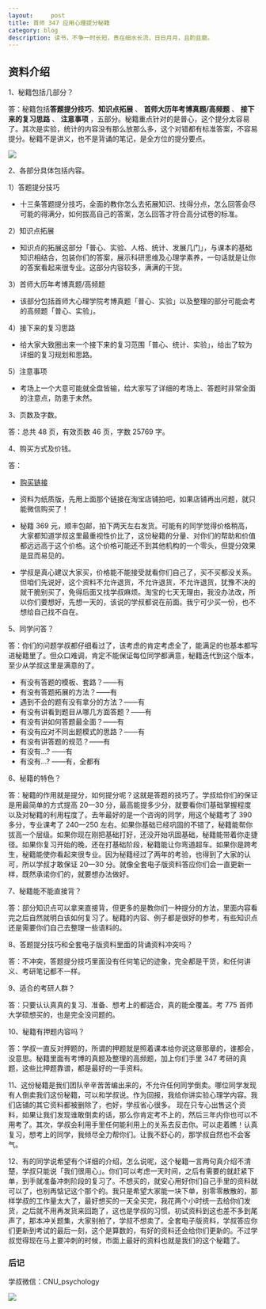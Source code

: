 ```yaml
---
layout:     post
title: 首师 347 应用心理提分秘籍
category: blog
description: 读书，不争一时长短，贵在细水长流，日日月月，且酌且磨。
---
```


## 资料介绍

1、秘籍包括几部分？

答：秘籍包括**答题提分技巧**、**知识点拓展** 、 **首师大历年考博真题/高频题** 、 **接下来的复习思路** 、 **注意事项** ，五部分。秘籍重点针对的是普心，这个提分太容易了。其次是实验，统计的内容没有那么放那么多，这个对错都有标准答案，不容易提分。秘籍不是讲义，也不是背诵的笔记，是全方位的提分要点。

![](http://pics.zapp926.top/2019-02-25-0ac.jpg)


2、各部分具体包括内容。

1）答题提分技巧

* 十三条答题提分技巧，全面的教你怎么去拓展知识、找得分点，怎么回答会尽可能的得满分，如何拔高自己的答案，怎么回答才符合高分试卷的标准。

2）知识点拓展

* 知识点的拓展这部分「普心、实验、人格、统计、发展几门」，与课本的基础知识相结合，包装你们的答案，展示科研思维及心理学素养，一句话就是让你的答案看起来很专业。这部分内容较多，满满的干货。

3）首师大历年考博真题/高频题

* 该部分包括首师大心理学院考博真题「普心、实验」以及整理的部分可能会考的高频题「普心、实验」。

4）接下来的复习思路

* 给大家大致圈出来一个接下来的复习范围「普心、统计、实验」，给出了较为详细的复习规划和思路。

5）注意事项

* 考场上一个大意可能就全盘皆输，给大家写了详细的考场上、答题时非常全面的注意点，防患于未然。

3、页数及字数。

答：总共 48 页，有效页数 46 页，字数 25769 字。

4、购买方式及价钱。

答：

* [购买链接](https://shop342556748.taobao.com/?spm=a313o.201708ban.sellercard.15.64f0197aCVa060)

* 资料为纸质版，先用上面那个链接在淘宝店铺拍吧，如果店铺再出问题，就只能微信购买了！

* 秘籍 369 元，顺丰包邮，拍下两天左右发货。可能有的同学觉得价格稍高，大家都知道学叔这里最重视性价比了，这份秘籍的分量、对你们的帮助和价值都远远高于这个价格。这个价格可能还不到其他机构的一个零头，但提分效果是显而易见的。

* 学叔是真心建议大家买，价格能不能接受就看你们自己了，买不买都没关系。但咱们先说好，这个资料不允许退货，不允许退货，不允许退货，犹豫不决的就干脆别买了，免得后面又找学叔麻烦。淘宝的七天无理由，我没办法改，所以你们要想好，先想一天的，该说的学叔都说在前面。我宁可少买一份，也不想给自己找不自在。

5、同学问答？

答：你们的问题学叔都仔细看过了，该考虑的肯定考虑全了，能满足的也基本都写进秘籍里了。但众口难调，肯定不能保证每位同学都满意，秘籍迭代到这个版本，至少从学叔这里是满意的了。

* 有没有答题的模板、套路？——有
* 有没有答题拓展的方法？——有
* 遇到不会的题有没有拿分的方法？——有
* 有没有讲看到题目从哪几方面答题？——有
* 有没有讲如何答题最全面？——有
* 有没有应对不同出题模式的思路？——有
* 有没有讲答题的规范？——有
* 有没有...? ——有
* 有没有...? ——有，全都有

6、秘籍的特色？

答：秘籍的作用就是提分，如何提分呢？这就是答题的技巧了。学叔给你们的保证是用最简单的方式提高 20—30 分，最高能提多少分，就要看你们基础掌握程度以及对秘籍的利用程度了。去年最好的是一个咨询的同学，用这个秘籍考了 390 多分，专业课考了 240—250 左右。如果你基础已经巩固的不错了，秘籍能帮你拔高一个层级。如果你现在刚把基础打好，还没开始巩固基础，秘籍能带着你走捷径。如果你复习开始的晚，还在打基础阶段，秘籍能让你弯道超车。如果你是跨考生，秘籍能使你看起来很专业。因为秘籍经过了两年的考验，也得到了大家的认可，所以学叔才敢保证 20—30 分。就像全套电子版资料答应你们会一直更新一样，既然承诺你们的，就要想办法做好。

7、秘籍能不能直接背？

答：部分知识点可以拿来直接背，但更多的是教你们一种提分的方法，里面内容看完之后自然就明白该如何复习了。秘籍的内容、例子都是很好的参考，有些知识点还是需要你们自己去整理一些语料的。

8、答题提分技巧和全套电子版资料里面的背诵资料冲突吗？

答：不冲突，答题提分技巧里面没有任何笔记的迹象，完全都是干货，和任何讲义、考研笔记都不一样。

9、适合的考研人群？

答：只要认认真真的复习、准备、想考上的都适合，真的能全覆盖。考 775 首师大学硕想买的，也是完全没问题的。

10、秘籍有押题内容吗？

答：学叔一直反对押题的，所谓的押题就是照着课本给你说这章那章的，谁都会，没意思。秘籍里面有考博的真题及整理的高频题，加上你们手里 347 考研的真题，这些比押题靠谱，都是最好的一手资料。

11、这份秘籍是我们团队辛辛苦苦编出来的，不允许任何同学倒卖。哪位同学发现有人倒卖我们这份秘籍，可以和学叔说。作为回报，我给你讲实验心理学内容。我们店铺的其它资料都被删除了，也好，学叔省心很多。
现在只专心出售这个资料，如果让我们发现谁敢倒卖的话，那么你肯定考不上的，然后三年内你也可以不用考了。其次，学叔会利用手里任何能利用上的关系去反击你。可以走着瞧！认真复习，想考上的同学，我倾尽全力帮你们。让我不舒心的，那学叔自然也不会客气。

12、有的同学说希望有个详细的介绍，怎么说呢，这个秘籍一言两句真介绍不清楚，学叔只能说「我们很用心」。你们可以考虑一天时间，之后有需要的就赶紧下单，到手就准备冲刺阶段的复习了。不想买的，就安心用好你们自己手里的资料就可以了，也别再惦记这个那个的。我只是希望大家能一块下单，别零零散散的，那样学叔的工作量太大了，最好想买的一天全买完，我花两个小时统一去给你们发货，之后就不用再发货来回跑了，这也是学叔的习惯。初试资料到这也差不多到尾声了，那本冲关题集，大家别拍了，学叔不想卖了。全套电子版资料，学叔答应你们更新到考试的最后一刻，这个是算数的，有好的资料还会给你们更新的。不过学叔觉得现在马上要冲刺的时候，市面上最好的资料也就是我们的这个秘籍了。

### 后记

学叔微信：CNU_psychology

![ ](http://pics.zapp926.top/tb_pic6.png)









